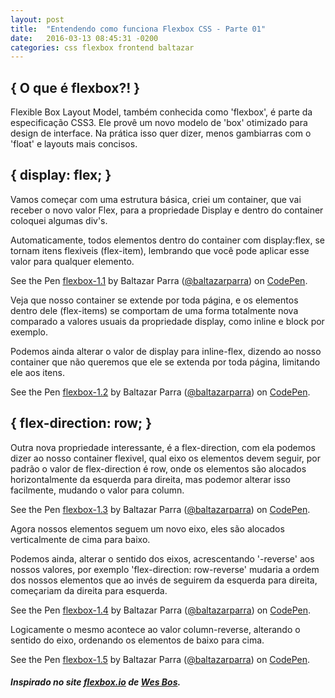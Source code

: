 ```yaml
---
layout: post
title:  "Entendendo como funciona Flexbox CSS - Parte 01"
date:   2016-03-13 08:45:31 -0200
categories: css flexbox frontend baltazar
---
```


## \{ O que é flexbox?! \}

Flexible Box Layout Model, também conhecida como 'flexbox', é parte da especificação CSS3. Ele provê um novo modelo de 'box' otimizado para design de interface. Na prática isso quer dizer, menos gambiarras com o 'float' e layouts mais concisos.

## \{ display: flex; \}

Vamos começar com uma estrutura básica, criei um container, que vai receber o novo valor Flex, para a propriedade Display e dentro do container coloquei algumas div's.

Automaticamente, todos elementos dentro do container com display:flex, se tornam itens flexiveis (flex-item), lembrando que você pode aplicar esse valor para qualquer elemento.

<p data-height="268" data-theme-id="0" data-slug-hash="jqMmOq" data-default-tab="result" data-user="baltazarparra" class="codepen">See the Pen <a href="http://codepen.io/baltazarparra/pen/jqMmOq/">flexbox-1.1</a> by Baltazar Parra (<a href="http://codepen.io/baltazarparra">@baltazarparra</a>) on <a href="http://codepen.io">CodePen</a>.</p>
<script async src="//assets.codepen.io/assets/embed/ei.js"></script>

Veja que nosso container se extende por toda página, e os elementos dentro dele (flex-items) se comportam de uma forma totalmente nova comparado a valores usuais da propriedade display, como inline e block por exemplo.

Podemos ainda alterar o valor de display para inline-flex, dizendo ao nosso container que não queremos que ele se extenda por toda página, limitando ele aos itens.

<p data-height="268" data-theme-id="22766" data-slug-hash="KzgmNN" data-default-tab="result" data-user="baltazarparra" class="codepen">See the Pen <a href="http://codepen.io/baltazarparra/pen/KzgmNN/">flexbox-1.2</a> by Baltazar Parra (<a href="http://codepen.io/baltazarparra">@baltazarparra</a>) on <a href="http://codepen.io">CodePen</a>.</p>
<script async src="//assets.codepen.io/assets/embed/ei.js"></script>

## \{ flex-direction: row; \}

Outra nova propriedade interessante, é a flex-direction, com ela podemos dizer ao nosso container flexivel, qual eixo os elementos devem seguir, por padrão o valor de flex-direction é row, onde os elementos são alocados horizontalmente da esquerda para direita, mas podemor alterar isso facilmente, mudando o valor para column.

<p data-height="268" data-theme-id="22766" data-slug-hash="pyEPpw" data-default-tab="result" data-user="baltazarparra" class="codepen">See the Pen <a href="http://codepen.io/baltazarparra/pen/pyEPpw/">flexbox-1.3</a> by Baltazar Parra (<a href="http://codepen.io/baltazarparra">@baltazarparra</a>) on <a href="http://codepen.io">CodePen</a>.</p>
<script async src="//assets.codepen.io/assets/embed/ei.js"></script>

Agora nossos elementos seguem um novo eixo, eles são alocados verticalmente de cima para baixo.

Podemos ainda, alterar o sentido dos eixos, acrescentando '-reverse' aos nossos valores, por exemplo 'flex-direction: row-reverse' mudaria a ordem dos nossos elementos que ao invés de seguirem da esquerda para direita, começariam da direita para esquerda.

<p data-height="268" data-theme-id="22766" data-slug-hash="ZWpKxv" data-default-tab="result" data-user="baltazarparra" class="codepen">See the Pen <a href="http://codepen.io/baltazarparra/pen/ZWpKxv/">flexbox-1.4</a> by Baltazar Parra (<a href="http://codepen.io/baltazarparra">@baltazarparra</a>) on <a href="http://codepen.io">CodePen</a>.</p>
<script async src="//assets.codepen.io/assets/embed/ei.js"></script>

Logicamente o mesmo acontece ao valor column-reverse, alterando o sentido do eixo, ordenando os elementos de baixo para cima.

<p data-height="268" data-theme-id="22766" data-slug-hash="RaGVyb" data-default-tab="result" data-user="baltazarparra" class="codepen">See the Pen <a href="http://codepen.io/baltazarparra/pen/RaGVyb/">flexbox-1.5</a> by Baltazar Parra (<a href="http://codepen.io/baltazarparra">@baltazarparra</a>) on <a href="http://codepen.io">CodePen</a>.</p>
<script async src="//assets.codepen.io/assets/embed/ei.js"></script>

##### Inspirado no site [flexbox.io](http://flexbox.io) de [Wes Bos](http://wesbos.com/).
